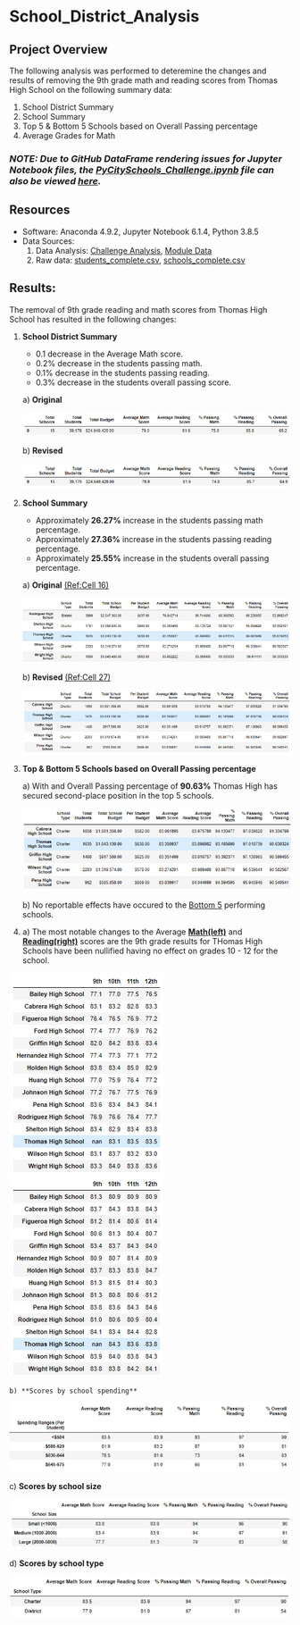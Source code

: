 # School_District_Analysis

## Project Overview
The following analysis was performed to deteremine the changes and results of removing the 9th grade math and reading scores from Thomas High School on the following summary data:

1. School District Summary
2. School Summary
3. Top 5 & Bottom 5 Schools based on Overall Passing percentage
4. Average Grades for Math

### ***NOTE: Due to GitHub DataFrame rendering issues for Jupyter Notebook files, the [PyCitySchools_Challenge.ipynb](PyCitySchools_Challenge.ipynb) file can also be viewed [here](https://nbviewer.jupyter.org/github/joshb738/School_District_Analysis/blob/main/PyCitySchools_Challenge.ipynb).***

## Resources 
- Software: Anaconda 4.9.2, Jupyter Notebook 6.1.4, Python 3.8.5
- Data Sources: 
   1. Data Analysis: [Challenge Analysis](PyCitySchools_Challenge.ipynb), [Module Data](PyCitySchools.ipynb)
   2. Raw data: [students_complete.csv](Resources/students_complete.csv), [schools_complete.csv](Resources/schools_complete.csv)

## Results: 

The removal of 9th grade reading and math scores from Thomas High School has resulted in the following changes:  

1. **School District Summary**
   - 0.1 decrease in the Average Math score.
   - 0.2% decrease in the students passing math.
   - 0.1% decrease in the students passing reading.
   - 0.3% decrease in the students overall passing score.
   
   a) **Original**
   <p align="left">
   <img src="Resources/district_summary_original.PNG">
   </p>
   
   b) **Revised**    
   <p align="left">
   <img src="Resources/district_summary_revised.PNG">
   </p>
   
2. **School Summary**
   - Approximately **26.27%** increase in the students passing math percentage.
   - Approximately **27.36%** increase in the students passing reading percentage.
   - Approximately **25.55%** increase in the students overall passing percentage.
   
   a) **Original**   [(Ref:Cell 16)](https://nbviewer.jupyter.org/github/joshb738/School_District_Analysis/blob/main/PyCitySchools_Challenge.ipynb)
   
   <p align="left">
   <img src="Resources/per_school_summary_original1.PNG">
   </p>
   
   b) **Revised**    [(Ref:Cell 27)](https://nbviewer.jupyter.org/github/joshb738/School_District_Analysis/blob/main/PyCitySchools_Challenge.ipynb)
   
   <p align="left">
   <img src="Resources/per_school_summary_revised1.PNG">
   </p>

3. **Top & Bottom 5 Schools based on Overall Passing percentage**
   
   a) With and Overall Passing percentage of **90.63%** Thomas High has secured second-place position in the top 5 schools.
   
   <p align="left">
   <img src="Resources/top5_schools_revised.PNG">
   </p>
   
   b) No reportable effects have occured to the [Bottom 5](Resources/bottom5_schools_revised.PNG) performing schools.
   
 4. a) The most notable changes to the Average [**Math(left)**](Resources/average_math_score_revised.PNG) and [**Reading(right)**](Resources/average_reading_score_revised.PNG) scores are the 9th grade results for THomas High Schools have been nullified having no effect on grades 10 - 12 for the school.
  
  <img src="Resources/average_math_score_revised.PNG"> <img src="Resources/average_reading_score_revised.PNG">
   
    b) **Scores by school spending**
   <p align="left">
   <img src="Resources/scores_spending_summary.PNG">
   </p>
   
   c) **Scores by school size**
   <p align="left">
   <img src="Resources/scores_size_summary.PNG">
   </p>
   
   d) **Scores by school type**
   <p align="left">
   <img src="Resources/scores_type_summary.PNG">
   </p>

